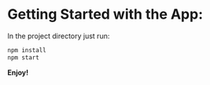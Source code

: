 # Getting Started with the App:

In the project directory just run:

```sh
npm install
npm start
```

**Enjoy!**
